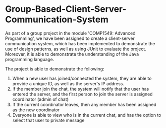 # Group-Based-Client-Server-Communication-System

As part of a group project in the module 'COMP1549: Advanced Programming', we have been assigned to create a client-server communication system, which has been implemented to demonstrate the use of design patterns, as well as using JUnit to evaluate the project. Moreover, it is able to demonstrate the understanding of the Java programming language. 

The project is able to demonstrate the following:

1. When a new user has joined/connected the system, they are able to provide a unique ID, as well as the server's IP address.
2. If the member join the chat, the system will notify that the user has entered the server, and the first person to join the server is assigned coordinator (admin of chat)
3. If the current coordinator leaves, then any member has been assigned as the new coordinator
4. Everyone is able to view who is in the current chat, and has the option to select that user to private message

